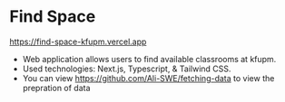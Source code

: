 # Find Space 
https://find-space-kfupm.vercel.app
- Web application allows users to find available classrooms at kfupm.
- Used technologies: Next.js, Typescript, & Tailwind CSS.
- You can view https://github.com/Ali-SWE/fetching-data to view the prepration of data
